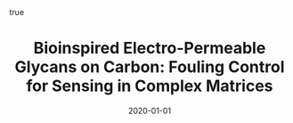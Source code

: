 ---
id: behanBioinspiredElectropermeableGlycans2020
title: 'Bioinspired Electro-Permeable Glycans on Carbon: Fouling Control for Sensing
  in Complex Matrices'
date: '2020-01-01'
authors:
- Behan, James A. and Myles, Adam and Iannaci, Alessandro and Whelan, Éadaoin and
  Scanlan, Eoin M. and Colavita, Paula E.
doi: 10.1016/j.carbon.2019.11.020
publication: 'In: *Carbon* 158'
publication_types:
- '1'
selected: false
tags: []
projects: []
math: true
url_external: '"https://doi.org/10.1016/j.carbon.2019.11.020"'
external: true

---
